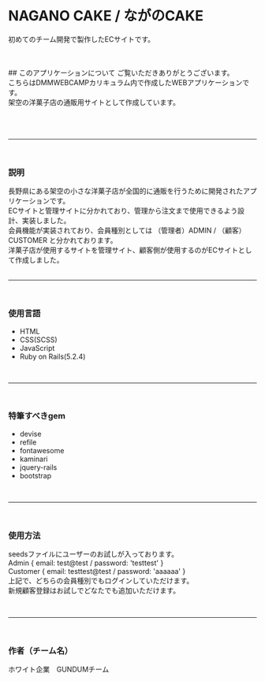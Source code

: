 <br>

# NAGANO CAKE / ながのCAKE
初めてのチーム開発で製作したECサイトです。

<br>
<br>
## このアプリケーションについて
ご覧いただきありがとうございます。<br>
こちらはDMMWEBCAMPカリキュラム内で作成したWEBアプリケーションです。<br>
架空の洋菓子店の通販用サイトとして作成しています。<br>
<br>
<br>
<br>

- - - -
<br>

### 説明
長野県にある架空の小さな洋菓子店が全国的に通販を行うために開発されたアプリケーションです。<br>
ECサイトと管理サイトに分かれており、管理から注文まで使用できるよう設計、実装しました。<br>
会員機能が実装されており、会員種別としては （管理者）ADMIN / （顧客）CUSTOMER と分かれております。<br>
洋菓子店が使用するサイトを管理サイト、顧客側が使用するのがECサイトとして作成しました。<br>
<br>

- - - -
<br>

### 使用言語
* HTML
* CSS(SCSS)
* JavaScript
* Ruby on Rails(5.2.4)

<br>

- - - -
<br>

### 特筆すべきgem
* devise
* refile
* fontawesome
* kaminari
* jquery-rails
* bootstrap

<br>

- - - -
<br>

### 使用方法
seedsファイルにユーザーのお試しが入っております。<br>
Admin { email: test@test / password: 'testtest' }<br>
Customer { email: testtest@test / password: 'aaaaaa' }<br>
上記で、どちらの会員種別でもログインしていただけます。<br>
新規顧客登録はお試しでどなたでも追加いただけます。<br>

<br>

- - - -
<br>

### 作者（チーム名）
ホワイト企業　GUNDUMチーム
